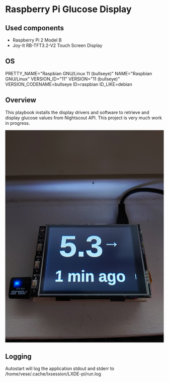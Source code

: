 # Raspberry Pi Glucose Display

## Used components
- Raspberry Pi 2 Model B
- Joy-It RB-TFT3.2-V2 Touch Screen Display

## OS
PRETTY_NAME="Raspbian GNU/Linux 11 (bullseye)"
NAME="Raspbian GNU/Linux"
VERSION_ID="11"
VERSION="11 (bullseye)"
VERSION_CODENAME=bullseye
ID=raspbian
ID_LIKE=debian

## Overview
This playbook installs the display drivers and software to retrieve and display glucose values from Nightscout API. This project is very much work in progress.

![Image](glucose-display.JPG)

## Logging
Autostart will log the application stdout and stderr to /home/vese/.cache/lxsession/LXDE-pi/run.log